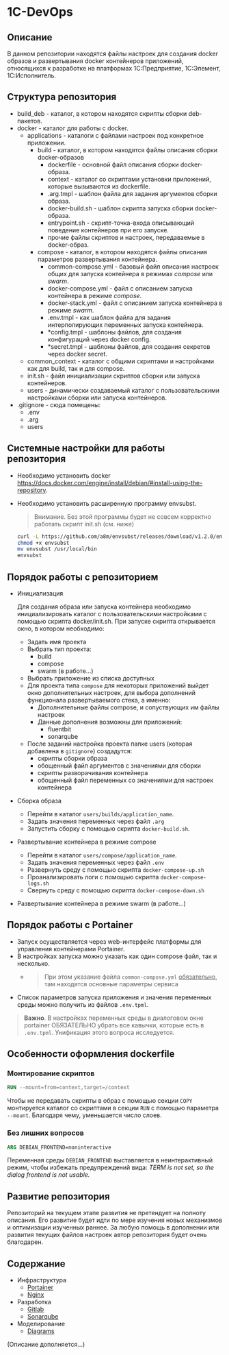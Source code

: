 # 1C-DevOps

## Описание

В данном репозитории находятся файлы настроек для создания docker образов и развертывания docker контейнеров приложений, относящихся к разработке на платформах 1С:Предприятие, 1С:Элемент, 1С:Исполнитель.

## Структура репозитория

- build_deb - каталог, в котором находятся скрипты сборки deb-пакетов.
- docker - каталог для работы с docker.
  - applications - каталоги с файлами настроек под конкретное приложении.
    - build - каталог, в котором находятся файлы описания сборки docker-образов
      - dockerfile - основной файл описания сборки docker-образа.
      - context - каталог со скриптами установки приложений, которые вызываются из dockerfile.
      - .arg.tmpl - шаблон файла для задания аргументов сборки образа.
      - docker-build.sh - шаблон скрипта запуска сборки docker-образа.
      - entrypoint.sh - скрипт-точка-входа описывающий поведение контейнеров при его запуске.
      - прочие файлы скриптов и настроек, передаваемые в docker-образ.
    - compose - каталог, в котором находятся файлы описания параметров развертывания контейнера.
      - common-compose.yml - базовый файл описания настроек общих для запуска контейнера в режимах *compose* или *swarm*.
      - docker-compose.yml - файл с описанием запуска контейнера в режиме *compose*.
      - docker-stack.yml - файл с описанием запуска контейнера в режиме *swarm*.
      - .env.tmpl - как шаблон файла для задания интерполирующих переменных запуска контейнера.
      - *config.tmpl - шаблоны файлов, для создания конфигураций через docker config.
      - *secret.tmpl - шаблоны файлов, для создания секретов через docker secret.
  - common_context - каталог с общими скриптами и настройками как для build, так и для compose.
  - init.sh - файл инициализации скриптов сборки или запуска контейнеров.
  - users - динамически создаваемый каталог с пользовательскими настройками сборки или запуска контейнеров.
- .gitignore - сюда помещены:
  - .env
  - .arg
  - users

## Системные настройки для работы репозитория

- Необходимо установить docker <https://docs.docker.com/engine/install/debian/#install-using-the-repository>.
- Необходимо установить расширенную программу envsubst.
  > Внимание. Без этой программы будет не совсем корректно работать скрипт init.sh (см. ниже)
  
  ```bash
  curl -L https://github.com/a8m/envsubst/releases/download/v1.2.0/envsubst-`uname -s`-`uname -m` -o envsubst
  chmod +x envsubst
  mv envsubst /usr/local/bin
  envsubst
  ```

## Порядок работы с репозиторием

- Инициализация

  Для создания образа или запуска контейнера необходимо инициализировать каталог с пользовательскими настройками с помощью скрипта docker/init.sh.
  При запуске скрипта открывается окно, в котором необходимо:

  - Задать имя проекта
  - Выбрать тип проекта:
    - build
    - compose
    - swarm (в работе...)
  - Выбрать приложение из списка доступных
  - Для проекта типа `compose` для некоторых приложений выйдет окно дополнительных настроек, для выбора дополнений функционала развертываемого стека, а именно:
    - Дополнительные файлы compose, и сопуствующих им файлы настроек
    - Данные дополнения возможны для приложений:
      - fluentbit
      - sonarqube
  - После заданий настройка проекта  папке users (которая добавлена в `gitignore`) создадутся:
    - скрипты сборки образа
    - обощенный файл аргументов с значениями для сборки
    - скрипты разворачивания контейнера
    - обощенный файл переменных со значениями для настроек контейнера

- Сборка образа
  - Перейти в каталог `users/builds/application_name`.
  - Задать значения переменных через файл `.arg`
  - Запустить сборку с помощью скрипта `docker-build.sh`.

- Развертывание контейнера в режиме compose
  - Перейти в каталог `users/compose/application_name`.
  - Задать значения переменных через файл `.env`
  - Развернуть среду с помощью скрипта `docker-compose-up.sh`
  - Проанализировать логи с помощью скрипта `docker-compose-logs.sh`
  - Свернуть среду с помощью скрипта `docker-compose-down.sh`

- Развертывание контейнера в режиме swarm
  (в работе...)

## Порядок работы с Portainer

- Запуск осуществляется через web-интерфейс платформы для управления контейнерами Portainer.
- В настройках запуска можно указать как один compose файл, так и несколько.
  - > При этом указание файла `common-compose.yml` <u>обязательно</u>, там находятся основные параметры сервиса
- Список параметров запуска приложения и значения переменных среды можно получить из файлов `.env.tpml`.

> **Важно**. В настройках переменных среды в диалоговом окне portainer ОБЯЗАТЕЛЬНО убрать все кавычки, которые есть в `.env.tpml`. Унификация этого вопроса исследуется.

## Особенности оформления dockerfile

### Монтирование скриптов

```dockerfile
RUN --mount=from=context,target=/context
```

Чтобы не передавать скрипты в образ с помощью секции `COPY` монтируется каталог со скриптами в секции `RUN` с помощью параметра `--mount`. Благодаря чему, уменьшается число слоев.

### Без лишних вопросов

```dockerfile
ARG DEBIAN_FRONTEND=noninteractive
```

Переменная среды `DEBIAN_FRONTEND` выставляется в неинтерактивный режим, чтобы избежать предупреждений вида:
*TERM is not set, so the dialog frontend is not usable.*

## Развитие репозитория

Репозиторий на текущем этапе развития не претендует на полноту описания. Его развитие будет идти по мере изучения новых механизмов и оптимизации изученных раннее. За любую помощь в дополнении или развития текущих файлов настроек автор репозитория будет очень благодарен.

## Содержание

- Инфраструктура
  - [Portainer](docker/portainer/README.md)
  - [Nginx](docker/nginx/README.md)
- Разработка
  - [Gitlab](docker/gitlab-ce/README.md)
  - [Sonarqube](docker/sonarqube/README.md)
- Моделирование
  - [Diagrams](docker/diagrams/README.md)

(Описание дополняется...)
